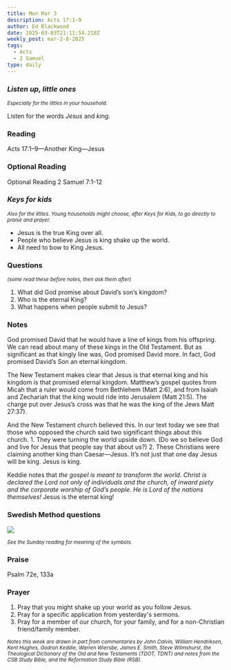 ```yaml
---
title: Mon Mar 3
description: Acts 17:1–9
author: Ed Blackwood
date: 2025-03-03T21:11:54.218Z
weekly_post: mar-2-8-2025
tags:
  - Acts
  - 2 Samuel
type: daily
---
```

### *Listen up, little ones*

<div><small><i>Especially for the littles in your household.</i></small></div>

Listen for the words *Jesus* and *king*.

### Reading

Acts 17:1–9—Another King—Jesus

### O﻿ptional Reading

Optional Reading 2 Samuel 7:1-12

### *Keys for kids*

<div><small><i>Also for the littles. Young households might choose, after Keys for Kids, to go directly to praise and prayer.</i></small></div>

* Jesus is the true King over all.
* People who believe Jesus is king shake up the world.
* All need to bow to King Jesus.

### Questions

<div><small><i>(some read these before notes, then ask them after)</i></small></div>

1. What did God promise about David’s son’s kingdom?
2. Who is the eternal King?
3. What happens when people submit to Jesus?

### Notes

God promised David that he would have a line of kings from his offspring. We can read about many of these kings in the Old Testament. But as significant as that kingly line was, God promised David more. In fact, God promised David’s Son an eternal kingdom.

The New Testament makes clear that Jesus is that eternal king and his kingdom is that promised eternal kingdom. Matthew’s gospel quotes from Micah that a ruler would come from Bethlehem (Matt 2:6), and from Isaiah and Zechariah that the king would ride into Jerusalem (Matt 21:5). The charge put over Jesus’s cross was that he was the king of the Jews Matt 27:37).

And the New Testament church believed this. In our text today we see that those who opposed the church said two significant things about this church. 1. They were turning the world upside down. (Do we so believe God and live for Jesus that people say that about us?) 2. These Christians were claiming another king than Caesar—Jesus. It’s not just that one day Jesus will be king. Jesus is king.

Keddie notes that *the gospel is meant to transform the world. Christ is declared the Lord not only of individuals and the church, of inward piety and the corporate worship of God’s people. He is Lord of the nations themselves!* Jesus is the eternal king!

### Swedish Method questions

![](/static/img/family_worship_study_ed-swedish_questions.png)

<div><small><i>See the Sunday reading for meaning of the symbols.</i></small></div>

### Praise

P﻿salm 72e, 133a

### Prayer

1. Pray that you might shake up your world as you follow Jesus.
2. Pray for a specific application from yesterday's sermons.
3. Pray for a member of our church, for your family, and for a non-Christian friend/family member.

<div><small><i>Notes this week are drawn in part from commentaries by John Calvin, William Hendriksen, Kent Hughes, Godron Keddie, Warren Wiersbe, James E. Smith, Steve Wilmshurst, the Theological Dictionary of the Old and New Testaments (TDOT, TDNT) and notes from the CSB Study Bible, and the Reformation Study Bible (RSB).</i></small></div>